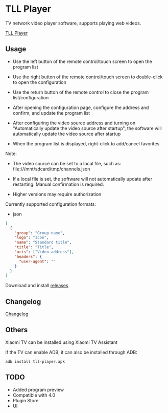 # TLL Player

TV network video player software, supports playing web videos.

[TLL Player](https://github.com/thirumurthy/tll-player)

## Usage

- Use the left button of the remote control/touch screen to open the program list

- Use the right button of the remote control/touch screen to double-click to open the configuration

- Use the return button of the remote control to close the program list/configuration

- After opening the configuration page, configure the address and confirm, and update the program list

- After configuring the video source address and turning on "Automatically update the video source after startup", the software will automatically update the video source after startup

- When the program list is displayed, right-click to add/cancel favorites

Note:

- The video source can be set to a local file, such as: file:///mnt/sdcard/tmp/channels.json

- If a local file is set, the software will not automatically update after restarting. Manual confirmation is required.
- Higher versions may require authorization

Currently supported configuration formats:

- json

```json
[
  {
    "group": "Group name",
    "logo": "Icon",
    "name": "Standard title",
    "title": "Title",
    "uris": ["Video address"],
    "headers": {
      "user-agent": ""
    }
  }
]
```

Download and install [releases](https://github.com/thirumurthy/tll-player/releases/)

## Changelog

[Changelog](./HISTORY.md)

## Others

Xiaomi TV can be installed using Xiaomi TV Assistant

If the TV can enable ADB, it can also be installed through ADB:

```shell
adb install tll-player.apk
```

## TODO

- Added program preview
- Compatible with 4.0
- Plugin Store
- UI
